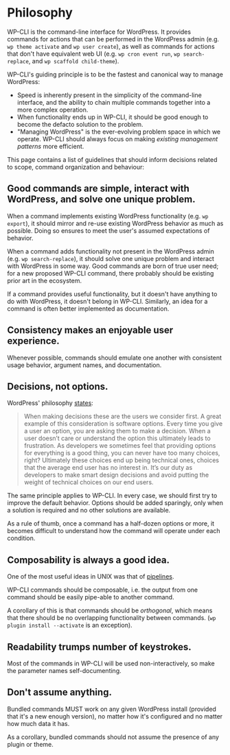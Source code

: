 # Philosophy

WP-CLI is the command-line interface for WordPress. It provides commands for actions that can be performed in the WordPress admin (e.g. `wp theme activate` and `wp user create`), as well as commands for actions that don't have equivalent web UI (e.g. `wp cron event run`, `wp search-replace`, and `wp scaffold child-theme`).

WP-CLI's guiding principle is to be the fastest and canonical way to manage WordPress:

* Speed is inherently present in the simplicity of the command-line interface, and the ability to chain multiple commands together into a more complex operation.
* When functionality ends up in WP-CLI, it should be good enough to become the defacto solution to the problem.
* "Managing WordPress" is the ever-evolving problem space in which we operate. WP-CLI should always focus on making *existing management patterns* more efficient.

This page contains a list of guidelines that should inform decisions related to scope, command organization and behaviour:

## Good commands are simple, interact with WordPress, and solve one unique problem.

When a command implements existing WordPress functionality (e.g. `wp export`), it should mirror and re-use existing WordPress behavior as much as possible. Doing so ensures to meet the user's assumed expectations of behavior.

When a command adds functionality not present in the WordPress admin (e.g. `wp search-replace`), it should solve one unique problem and interact with WordPress in some way. Good commands are born of true user need; for a new proposed WP-CLI command, there probably should be existing prior art in the ecosystem.

If a command provides useful functionality, but it doesn't have anything to do with WordPress, it doesn't belong in WP-CLI. Similarly, an idea for a command is often better implemented as documentation.

## Consistency makes an enjoyable user experience.

Whenever possible, commands should emulate one another with consistent usage behavior, argument names, and documentation.

## Decisions, not options.

WordPress' philosophy [states](https://wordpress.org/about/philosophy/):

> When making decisions these are the users we consider first. A great example of this consideration is software options. Every time you give a user an option, you are asking them to make a decision. When a user doesn’t care or understand the option this ultimately leads to frustration. As developers we sometimes feel that providing options for everything is a good thing, you can never have too many choices, right? Ultimately these choices end up being technical ones, choices that the average end user has no interest in. It’s our duty as developers to make smart design decisions and avoid putting the weight of technical choices on our end users.

The same principle applies to WP-CLI. In every case, we should first try to improve the default behavior. Options should be added sparingly, only when a solution is required and no other solutions are available.

As a rule of thumb, once a command has a half-dozen options or more, it becomes difficult to understand how the command will operate under each condition.

## Composability is always a good idea.

One of the most useful ideas in UNIX was that of [pipelines](http://en.wikipedia.org/wiki/Pipeline_%28Unix%29).

WP-CLI commands should be composable, i.e. the output from one command should be easily pipe-able to another command.

A corollary of this is that commands should be _orthogonal_, which means that there should be no overlapping functionality between commands. (`wp plugin install --activate` is an exception).

## Readability trumps number of keystrokes.

Most of the commands in WP-CLI will be used non-interactively, so make the parameter names self-documenting.

## Don't assume anything.

Bundled commands MUST work on any given WordPress install (provided that it's a new enough version), no matter how it's configured and no matter how much data it has.

As a corollary, bundled commands should not assume the presence of any plugin or theme.

